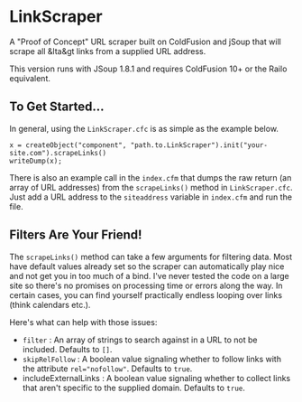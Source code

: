 LinkScraper
===========================

A "Proof of Concept" URL scraper built on ColdFusion and jSoup that will scrape all &lta&gt links from a supplied URL address.

This version runs with JSoup 1.8.1 and requires ColdFusion 10+ or the Railo equivalent.

## To Get Started...

In general, using the `LinkScraper.cfc` is as simple as the example below.

```
x = createObject("component", "path.to.LinkScraper").init("your-site.com").scrapeLinks()
writeDump(x);
```

There is also an example call in the `index.cfm` that dumps the raw return (an array of URL addresses) from the `scrapeLinks()` method in `LinkScraper.cfc`. Just add a URL address to the `siteaddress` variable in `index.cfm` and run the file.

## Filters Are Your Friend!

The `scrapeLinks()` method can take a few arguments for filtering data. Most have default values already set so the scraper can automatically play nice and not get you in too much of a bind. I've never tested the code on a large site so there's no promises on processing time or errors along the way. In certain cases, you can find yourself practically endless looping over links (think calendars etc.).

Here's what can help with those issues:

- `filter` : An array of strings to search against in a URL to not be included. Defaults to `[]`.
- `skipRelFollow` : A boolean value signaling whether to follow links with the attribute `rel="nofollow"`. Defaults to `true`.
- includeExternalLinks : A boolean value signaling whether to collect links that aren't specific to the supplied domain. Defaults to `true`.